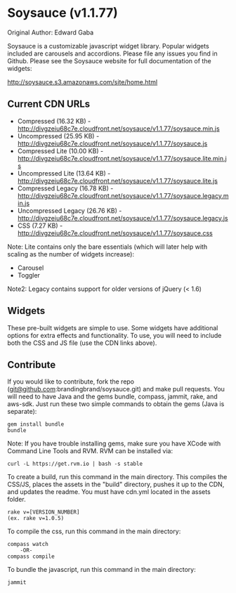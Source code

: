 # Soysauce (v1.1.77)
Original Author: Edward Gaba

Soysauce is a customizable javascript widget library. Popular widgets included are carousels and accordions. Please file any issues you find in Github. Please see the Soysauce website for full documentation of the widgets:

http://soysauce.s3.amazonaws.com/site/home.html

## Current CDN URLs
* Compressed (16.32 KB) - http://divgzeiu68c7e.cloudfront.net/soysauce/v1.1.77/soysauce.min.js
* Uncompressed (25.95 KB) - http://divgzeiu68c7e.cloudfront.net/soysauce/v1.1.77/soysauce.js
* Compressed Lite (10.00 KB) - http://divgzeiu68c7e.cloudfront.net/soysauce/v1.1.77/soysauce.lite.min.js
* Uncompressed Lite (13.64 KB) - http://divgzeiu68c7e.cloudfront.net/soysauce/v1.1.77/soysauce.lite.js
* Compressed Legacy (16.78 KB) - http://divgzeiu68c7e.cloudfront.net/soysauce/v1.1.77/soysauce.legacy.min.js
* Uncompressed Legacy (26.76 KB) - http://divgzeiu68c7e.cloudfront.net/soysauce/v1.1.77/soysauce.legacy.js
* CSS (7.27 KB) - http://divgzeiu68c7e.cloudfront.net/soysauce/v1.1.77/soysauce.css

Note: Lite contains only the bare essentials (which will later help with scaling as the number of widgets increase):
* Carousel
* Toggler

Note2: Legacy contains support for older versions of jQuery (< 1.6)

## Widgets
These pre-built widgets are simple to use. Some widgets have additional options for extra effects and functionality. To use, you will need to include both the CSS and JS file (use the CDN links above).

## Contribute
If you would like to contribute, fork the repo (git@github.com:brandingbrand/soysauce.git) and make pull requests. You will need to have Java and the gems bundle, compass, jammit, rake, and aws-sdk. Just run these two simple commands to obtain the gems (Java is separate):

	gem install bundle
	bundle

Note: If you have trouble installing gems, make sure you have XCode with Command Line Tools and RVM. RVM can be installed via:

	curl -L https://get.rvm.io | bash -s stable

To create a build, run this command in the main directory. This compiles the CSS/JS, places the assets in the "build" directory, pushes it up to the CDN, and updates the readme. You must have cdn.yml located in the assets folder.

	rake v=[VERSION_NUMBER]
	(ex. rake v=1.0.5)

To compile the css, run this command in the main directory:

	compass watch
		-OR-
	compass compile

To bundle the javascript, run this command in the main directory:

	jammit
